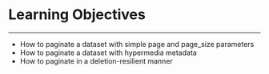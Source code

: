 # Learning Objectives

_______________________________________________________________________________________________________________________

* How to paginate a dataset with simple page and page_size parameters
* How to paginate a dataset with hypermedia metadata
* How to paginate in a deletion-resilient manner